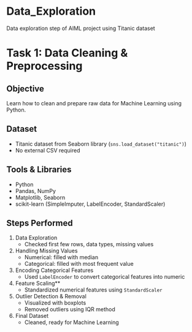 # Data_Exploration

Data exploration step of AIML project using Titanic dataset

# Task 1: Data Cleaning & Preprocessing

## Objective
Learn how to clean and prepare raw data for Machine Learning using Python.

## Dataset
- Titanic dataset from Seaborn library (`sns.load_dataset("titanic")`)
- No external CSV required

## Tools & Libraries
- Python
- Pandas, NumPy
- Matplotlib, Seaborn
- scikit-learn (SimpleImputer, LabelEncoder, StandardScaler)

## Steps Performed
1. Data Exploration
   - Checked first few rows, data types, missing values
2. Handling Missing Values
   - Numerical: filled with median
   - Categorical: filled with most frequent value
3. Encoding Categorical Features
   - Used `LabelEncoder` to convert categorical features into numeric
4. Feature Scaling**
   - Standardized numerical features using `StandardScaler`
5. Outlier Detection & Removal
   - Visualized with boxplots
   - Removed outliers using IQR method
6. Final Dataset
   - Cleaned, ready for Machine Learning


